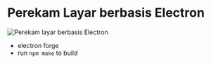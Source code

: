 # Perekam Layar berbasis Electron
![Perekam layar berbasis Electron](https://i.ibb.co/2k7wB8B/Screen-Shot-2021-08-07-at-18-56-47.png)

- electron forge
- run `npm make` to build
